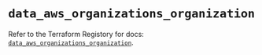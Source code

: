 # `data_aws_organizations_organization`

Refer to the Terraform Registory for docs: [`data_aws_organizations_organization`](https://registry.terraform.io/providers/hashicorp/aws/5.13.1/docs/data-sources/organizations_organization).
